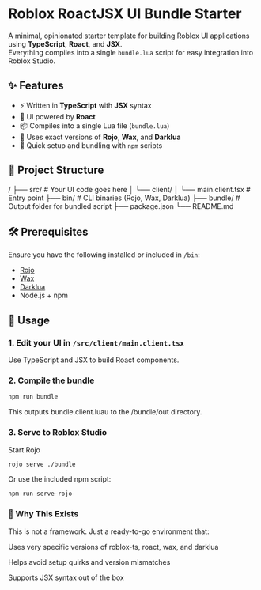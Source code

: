 # Roblox RoactJSX UI Bundle Starter

A minimal, opinionated starter template for building Roblox UI applications using **TypeScript**, **Roact**, and **JSX**.  
Everything compiles into a single `bundle.lua` script for easy integration into Roblox Studio.

## ✨ Features

- ⚡ Written in **TypeScript** with **JSX** syntax
- 🎨 UI powered by **Roact**
- 📦 Compiles into a single Lua file (`bundle.lua`)
- 🔧 Uses exact versions of **Rojo**, **Wax**, and **Darklua**
- 🚀 Quick setup and bundling with `npm` scripts

## 📁 Project Structure
/
├── src/ # Your UI code goes here
│ └── client/
│ └── main.client.tsx # Entry point
├── bin/ # CLI binaries (Rojo, Wax, Darklua)
├── bundle/ # Output folder for bundled script
├── package.json
└── README.md

## 🛠 Prerequisites

Ensure you have the following installed or included in `/bin`:

- [Rojo](https://rojo.space/)
- [Wax](https://github.com/roblox-ts/wax)
- [Darklua](https://github.com/seaofvoices/darklua)
- Node.js + npm

## 🚧 Usage

### 1. Edit your UI in `/src/client/main.client.tsx`

Use TypeScript and JSX to build Roact components.

### 2. Compile the bundle

```bash
npm run bundle
```

This outputs bundle.client.luau to the /bundle/out directory.

### 3. Serve to Roblox Studio

Start Rojo

```bash
rojo serve ./bundle
```

Or use the included npm script:

```bash
npm run serve-rojo
```

### 🧩 Why This Exists
This is not a framework. Just a ready-to-go environment that:

Uses very specific versions of roblox-ts, roact, wax, and darklua

Helps avoid setup quirks and version mismatches

Supports JSX syntax out of the box

